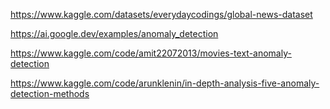 https://www.kaggle.com/datasets/everydaycodings/global-news-dataset

https://ai.google.dev/examples/anomaly_detection

https://www.kaggle.com/code/amit22072013/movies-text-anomaly-detection

https://www.kaggle.com/code/arunklenin/in-depth-analysis-five-anomaly-detection-methods


